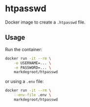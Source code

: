 # htpasswd

Docker image to create a `.htpasswd` file.

## Usage

Run the container:

```bash
docker run -it --rm \
    -e USERNAME=... \
    -e PASSWORD=... \
    markdegroot/htpasswd
```

or using a `.env` file:
```bash
docker run -it --rm \
    --env-file .env \
    markdegroot/htpasswd
```
